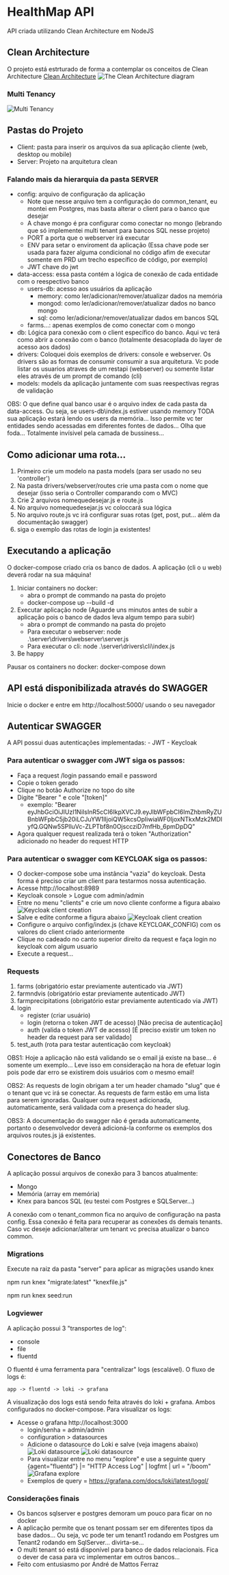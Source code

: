 # HealthMap API
API criada utilizando Clean Architecture em NodeJS

## Clean Architecture
O projeto está estrturado de forma a contemplar os conceitos de Clean Architecture
[Clean Architecture](https://blog.cleancoder.com/uncle-bob/2012/08/13/the-clean-architecture.html)
![The Clean Architecture diagram](https://blog.cleancoder.com/uncle-bob/images/2012-08-13-the-clean-architecture/CleanArchitecture.jpg)

### Multi Tenancy
![Multi Tenancy](multi_tenant.png)

## Pastas do Projeto
- Client: pasta para inserir os arquivos da sua aplicação cliente (web, desktop ou mobile)
- Server: Projeto na arquitetura clean

### Falando mais da hierarquia da pasta SERVER

- config: arquivo de configuração da aplicação
  - Note que nesse arquivo tem a configuração do common_tenant, eu montei em Postgres, mas basta alterar o client para o banco que desejar
  - A chave mongo é pra configurar como conectar no mongo (lebrando que só implementei multi tenant para bancos SQL nesse projeto)
  - PORT a porta que o webserver irá executar
  - ENV para setar o enviroment da aplicação (Essa chave pode ser usada para fazer alguma condicional no código afim de executar somente em PRD um trecho  específico de código, por exemplo)
  - JWT chave do jwt
- data-access: essa pasta contém a lógica de conexão de cada entidade com o reespectivo banco
  - users-db: acesso aos usuários da aplicação
    - memory: como ler/adicionar/remover/atualizar dados na memória
    - mongod: como ler/adicionar/remover/atualizar dados no banco mongo
    - sql: como ler/adicionar/remover/atualizar dados em bancos SQL
  - farms...: apenas exemplos de como conectar com o mongo
- db: Lógica para conexão com o client específico do banco. Aqui vc terá como abrir a conexão com o banco (totalmente desacoplada do layer de acesso aos dados)
- drivers: Coloquei dois exemplos de drivers: console e webserver. Os drivers são as formas de consumir consumir a sua arquitetura. Vc pode listar os usuarios atraves de um restapi (webserver) ou somente listar eles através de um prompt de comando (cli)
- models: models da aplicação juntamente com suas reespectivas regras de validação

OBS: O que define qual banco usar é o arquivo index de cada pasta da data-access. Ou seja, se users-db\index.js estiver usando memory TODA sua aplicação estará lendo os users da memória... Isso permite vc ter entidades sendo acessadas em diferentes fontes de dados... Olha que foda... Totalmente invísivel pela camada de bussiness...


## Como adicionar uma rota...

1. Primeiro crie um modelo na pasta models (para ser usado no seu 'controller')
2. Na pasta drivers/webserver/routes crie uma pasta com o nome que desejar (isso seria o Controller comparando com o MVC)
3. Crie 2 arquivos nomequedesejar.js e route.js
4. No arquivo nomequedesejar.js vc coloccará sua lógica
5. No arquivo route.js vc irá configurar suas rotas (get, post, put... além da documentação swagger)
6. siga o exemplo das rotas de login ja existentes!

##  Executando a aplicação
O docker-compose criado cria os banco de dados. A aplicação (cli o u web) deverá rodar na sua máquina!

1. Iniciar containers no docker:
     - abra o prompt de commando na pasta do projeto
     - docker-compose up --build -d
2. Executar aplicação node (Aguarde uns minutos antes de subir a aplicação pois o banco de dados leva algum tempo para subir)
     - abra o prompt de commando na pasta do projeto
     - Para executar o webserver: node .\server\drivers\webserver\server.js
     - Para executar o cli: node .\server\drivers\cli\index.js
4. Be happy

Pausar os containers no docker:
docker-compose down

## API está disponibilizada através do SWAGGER
Inicie o docker e entre em http://localhost:5000/ usando o seu navegador

## Autenticar SWAGGER
A API possui duas autenticações implementadas:
     - JWT
     - Keycloak

### Para autenticar o swagger com JWT siga os passos:
 - Faça a request /login passando email e password
 - Copie o token gerado
 - Clique no botão Authorize no topo do site
 -  Digite "Bearer " e cole "[token]" 
      - exemplo: "Bearer eyJhbGciOiJIUzI1NiIsInR5cCI6IkpXVCJ9.eyJlbWFpbCI6ImZhbmRyZUBnbWFpbC5jb20iLCJuYW1lIjoiQW5kcsOpIiwiaWF0IjoxNTkxMzk2MDIyfQ.GQNw5SPlluVc-ZLPTbf8n0OjsccziD7mfHb_6pmDpDQ"
 - Agora qualquer request realizada terá o token "Authorization" adicionado no header do request HTTP

### Para autenticar o swagger com KEYCLOAK siga os passos:
 - O docker-compose sobe uma instância "vazia" do keycloak. Desta forma é preciso criar um client para testarmos nossa autenticação.
 - Acesse http://localhost:8989
 - Keycloak console > Logue com admin/admin
 - Entre no menu "clients" e crie um novo cliente conforme a figura abaixo
     ![Keycloak client creation](keycloak_client.png)
- Salve e edite conforme a figura abaixo
     ![Keycloak client creation](keycloak_client1.png)
 - Configure o arquivo config/index.js (chave KEYCLOAK_CONFIG) com os valores do client criado anteriormente
 - Clique no cadeado no canto superior direito da request e faça login no keycloak com algum usuario
 - Execute a request...

### Requests
1. farms (obrigatório estar previamente autenticado via JWT)
2. farmndvis (obrigatório estar previamente autenticado JWT)
3. farmprecipitations (obrigatório estar previamente autenticado via JWT)
4. login
   - register (criar usuário)
   - login (retorna o token JWT de acesso) [Não precisa de autenticação]
   - auth (valida o token JWT de acesso) [É preciso existir um token no header da request para ser validado]
5. test_auth (rota para testar autenticação com keycloak)

OBS1: Hoje a aplicação não está validando se o email já existe na base... é somente um exemplo... Leve isso em consideração na hora de efetuar login pois pode dar erro se existirem dois usuários com o mesmo email!

OBS2: As requests de login obrigam a ter um header chamado "slug" que é o tenant que vc irá se conectar. As requests de farm estão em uma lista para serem ignoradas. Qualquer outra request adicionada, automaticamente, será validada com a presença do header slug.

OBS3: A documentação do swagger não é gerada automaticamente, portanto o desenvolvedor deverá adicioná-la conforme os exemplos dos arquivos routes.js já existentes.

## Conectores de Banco
A aplicação possui arquivos de conexão para 3 bancos atualmente:
- Mongo
- Memória (array em memória)
- Knex para bancos SQL (eu testei com Postgres e SQLServer...)

A conexão com o tenant_common fica no arquivo de configuração na pasta config. Essa conexão é feita para recuperar as conexões ds demais tenants.
Caso vc deseje adicionar/alterar um tenant vc precisa atualizar o banco common.

### Migrations
Execute na raiz da pasta "server" para aplicar as migrações usando knex

npm run knex "migrate:latest" "knexfile.js"

npm run knex seed:run

### Logviewer
A aplicação possui 3 "transportes de log":
- console
- file
- fluentd

O fluentd é uma ferramenta para "centralizar" logs (escalável). O fluxo de logs é:

```
app -> fluentd -> loki -> grafana
```

A visualização dos logs está sendo feita através do loki + grafana. Ambos configurados no docker-compose. Para visualizar os logs:
- Acesse o grafana http://localhost:3000
     - login/senha = admin/admin
     - configuration > datasources
     - Adicione o datasource do Loki e salve (veja imagens abaixo)
     ![Loki datasource](datasource_loki.png)
     ![Loki datasource](datasource_loki_save.png)
     - Para visualizar entre no menu "explore" e use a seguinte query {agent="fluentd"} |= "HTTP Access Log" | logfmt | url = "/boom"
     ![Grafana explore](explore_query.png)
     - Exemplos de query = https://grafana.com/docs/loki/latest/logql/


### Considerações finais
- Os bancos sqlserver e postgres demoram um pouco para ficar on no docker
- A aplicação permite que os tenant possam ser em diferentes tipos da base dados... Ou seja, vc pode ter um tenant1 rodando em Postgres um Tenant2 rodando em SqlServer... divirta-se...
- O multi tenant só está disponível para banco de dados relacionais. Fica o dever de casa para vc implementar em outros bancos...
- Feito com entusiasmo por André de Mattos Ferraz